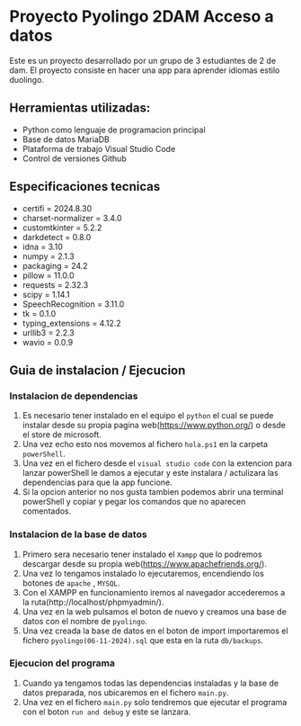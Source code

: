   # Proyecto Pyolingo 2DAM Acceso a datos
Este es un proyecto desarrollado por un grupo de 3 estudiantes de 2 de dam. El proyecto consiste en hacer una app para aprender idiomas estilo duolingo.

## Herramientas utilizadas:
- Python como lenguaje de programacion principal
- Base de datos MariaDB
- Plataforma de trabajo Visual Studio Code
- Control de versiones Github

## Especificaciones tecnicas
- certifi = 2024.8.30
- charset-normalizer = 3.4.0
- customtkinter = 5.2.2
- darkdetect = 0.8.0
- idna = 3.10
- numpy = 2.1.3
- packaging = 24.2
- pillow = 11.0.0
- requests = 2.32.3
- scipy = 1.14.1
- SpeechRecognition = 3.11.0
- tk = 0.1.0
- typing_extensions = 4.12.2
- urllib3 = 2.2.3
- wavio = 0.0.9

## Guia de instalacion / Ejecucion
### Instalacion de dependencias
1. Es necesario tener instalado en el equipo el ``python`` el cual se puede instalar desde su propia pagina web(https://www.python.org/) o desde el store de microsoft.
2. Una vez echo esto nos movemos al fichero ``hola.ps1`` en la carpeta ``powerShell``.
3. Una vez en el fichero desde el ``visual studio code`` con la extencion para lanzar powerShell le damos a ejecutar y este instalara / actulizara las dependencias para que la app funcione.
4. Si la opcion anterior no nos gusta tambien podemos abrir una terminal powerShell y copiar y pegar los comandos que no aparecen comentados.

### Instalacion de la base de datos
1. Primero sera necesario tener instalado el ``Xampp``  que lo podremos descargar desde su propia web(https://www.apachefriends.org/).
2. Una vez lo tengamos instalado lo ejecutaremos, encendiendo los botones de ``apache`` , ``MYSQL``.
3. Con el XAMPP en funcionamiento iremos al navegador accederemos a la ruta(http://localhost/phpmyadmin/).
4. Una vez en la web pulsamos el boton de nuevo y creamos una base de datos con el nombre de ``pyolingo``.
5. Una vez creada la base de datos en el boton de import importaremos el fichero ``pyolingo(06-11-2024).sql`` que esta en la ruta ``db/backups``.

### Ejecucion del programa
1. Cuando ya tengamos todas las dependencias instaladas y la base de datos preparada, nos ubicaremos en el fichero ``main.py``.
2. Una vez en el fichero ``main.py`` solo tendremos que ejecutar el programa con el boton ``run and debug`` y este se lanzara.
